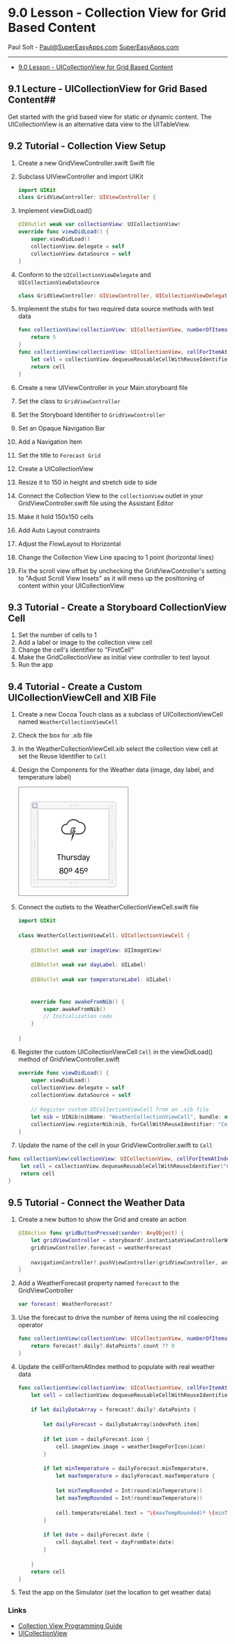 # 9.0 Lesson - Collection View for Grid Based Content #

Paul Solt - [Paul@SuperEasyApps.com](mailto:Paul@SuperEasyApps.com)
[SuperEasyApps.com](http://SuperEasyApps.com)

-----

* [9.0 Lesson - UICollectionView for Grid Based Content](http://courses.supereasyapps.com/courses/chapter-5-app-extras/lectures/1030197)
  
## 9.1 Lecture - UICollectionView for Grid Based Content##

Get started with the grid based view for static or dynamic content. The UICollectionView is an alternative data view to the UITableView.

## 9.2 Tutorial - Collection View Setup ##

1. Create a new GridViewController.swift Swift file
2. Subclass UIViewController and import UIKit

	```swift
	import UIKit
	class GridViewController: UIViewController {
	```

3. Implement viewDidLoad()

	```swift
	@IBOutlet weak var collectionView: UICollectionView!
	override func viewDidLoad() {
		super.viewDidLoad()
		collectionView.delegate = self
		collectionView.dataSource = self
	}
	```

4. Conform to the `UICollectionViewDelegate` and `UICollectionViewDataSource`

	```swift
	class GridViewController: UIViewController, UICollectionViewDelegate, UICollectionViewDataSource {
	```

5. Implement the stubs for two required data source methods with test data

	```swift
	func collectionView(collectionView: UICollectionView, numberOfItemsInSection section: Int) -> Int {
		return 5
	}
	func collectionView(collectionView: UICollectionView, cellForItemAtIndexPath indexPath: NSIndexPath) -> UICollectionViewCell {
		let cell = collectionView.dequeueReusableCellWithReuseIdentifier("FirstCell", forIndexPath: indexPath)
		return cell
	}
	```

6. Create a new UIViewController in your Main.storyboard file
7. Set the class to `GridViewController`
8. Set the Storyboard Identifier to `GridViewController`
9. Set an Opaque Navigation Bar
10. Add a Navigation Item
11. Set the title to `Forecast Grid`
12. Create a UICollectionView
13. Resize it to 150 in height and stretch side to side
14. Connect the Collection View to the `collectionView` outlet in your GridViewController.swift file using the Assistant Editor
15. Make it hold 150x150 cells
16. Add Auto Layout constraints
17. Adjust the FlowLayout to Horizontal
18. Change the Collection View Line spacing to 1 point (horizontal lines)
19. Fix the scroll view offset by unchecking the GridViewController's setting to "Adjust Scroll View Insets" as it will mess up the positioning of content within your UICollectionView

## 9.3 Tutorial - Create a Storyboard CollectionView Cell ##

1. Set the number of cells to 1
2. Add a label or image to the collection view cell
3. Change the cell's identifier to "FirstCell"
4. Make the GridCollectionView as initial view controller to test layout
5. Run the app

## 9.4 Tutorial - Create a Custom UICollectionViewCell and XIB File ##

1. Create a new Cocoa Touch class as a subclass of UICollectionViewCell named `WeatherCollectionViewCell`
2. Check the box for .xib file
3. In the WeatherCollectionViewCell.xib select the collection view cell at set the Reuse Identifier to `Cell`

4. Design the Components for the Weather data (image, day label, and temperature label)

	<img src="images/CustomCollectionCell.png" alt="" style="width: 250px; border:1px solid gray;"/>

5. Connect the outlets to the WeatherCollectionViewCell.swift file

	```swift
	import UIKit
	
	class WeatherCollectionViewCell: UICollectionViewCell {
	
		@IBOutlet weak var imageView: UIImageView!
		
		@IBOutlet weak var dayLabel: UILabel!
		
		@IBOutlet weak var temperatureLabel: UILabel!
		
		
	    override func awakeFromNib() {
	        super.awakeFromNib()
	        // Initialization code
	    }
	
	}
	```

6. Register the custom UICollectionViewCell `Cell` in the viewDidLoad() method of  GridViewController.swift

	```swift
	override func viewDidLoad() {
		super.viewDidLoad()
		collectionView.delegate = self
		collectionView.dataSource = self
		
		// Register custom UICollectionViewCell from an .xib file
		let nib = UINib(nibName: "WeatherCollectionViewCell", bundle: nil)
		collectionView.registerNib(nib, forCellWithReuseIdentifier: "Cell")
	}
	```

7. Update the name of the cell in your GridViewController.swift to `Cell`

```swift
func collectionView(collectionView: UICollectionView, cellForItemAtIndexPath indexPath: NSIndexPath) -> UICollectionViewCell {
	let cell = collectionView.dequeueReusableCellWithReuseIdentifier("Cell", forIndexPath: indexPath)
	return cell
}
```


## 9.5 Tutorial - Connect the Weather Data ##


1. Create a new button to show the Grid and create an action

	```swift
	@IBAction func gridButtonPressed(sender: AnyObject) {
		let gridViewController = storyboard?.instantiateViewControllerWithIdentifier("GridViewController") as! GridViewController
		gridViewController.forecast = weatherForecast
		
		navigationController?.pushViewController(gridViewController, animated: true)
	}
	```
	
2. Add a WeatherForecast property named `forecast` to the GridViewController

	```swift
	var forecast: WeatherForecast?
	```

3. Use the forecast to drive the number of items using the nil coalescing operator

	```swift
	func collectionView(collectionView: UICollectionView, numberOfItemsInSection section: Int) -> Int {
		return forecast?.daily?.dataPoints?.count ?? 0
	}
	```

4. Update the cellForItemAtIndex method to populate with real weather data

	```swift
	func collectionView(collectionView: UICollectionView, cellForItemAtIndexPath indexPath: NSIndexPath) -> UICollectionViewCell {
		let cell = collectionView.dequeueReusableCellWithReuseIdentifier("Cell", forIndexPath: indexPath) as! WeatherCollectionViewCell
		
		if let dailyDataArray = forecast?.daily?.dataPoints {
			
			let dailyForecast = dailyDataArray[indexPath.item]
			
			if let icon = dailyForecast.icon {
				cell.imageView.image = weatherImageForIcon(icon)
			}
			
			if let minTemperature = dailyForecast.minTemperature,
				let maxTemperature = dailyForecast.maxTemperature {
				
				let minTempRounded = Int(round(minTemperature))
				let maxTempRounded = Int(round(maxTemperature))
				
				cell.temperatureLabel.text = "\(maxTempRounded)º \(minTempRounded)º"
			}
	
			if let date = dailyForecast.date {
				cell.dayLabel.text = dayFromDate(date)
			}
			
		}		
		return cell
	}
	```



5. Test the app on the Simulator (set the location to get weather data)

### Links ###

* [Collection View Programming Guide](https://developer.apple.com/library/ios/documentation/WindowsViews/Conceptual/CollectionViewPGforIOS/Introduction/Introduction.html)
* [UICollectionView](https://developer.apple.com/library/ios/documentation/UIKit/Reference/UICollectionView_class/)